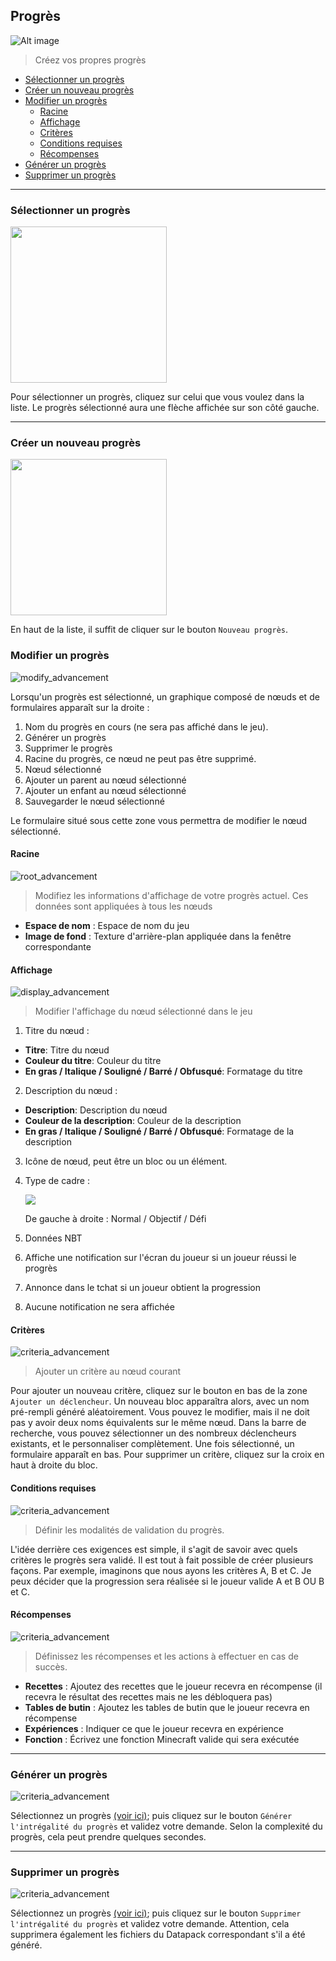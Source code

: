 ## Progrès

![Alt image](./srcs/img/data/plugins/advancement/main.png)

> Créez vos propres progrès

- [Sélectionner un progrès](#sélectionner-un-progrès)
- [Créer un nouveau progrès](#créer-un-nouveau-progrès)
- [Modifier un progrès](#modifier-un-progrès)
  - [Racine](#racine)
  - [Affichage](#affichage)
  - [Critères](#critères)
  - [Conditions requises](#conditions-requises)
  - [Récompenses](#récompenses)
- [Générer un progrès](#générer-un-progrès)
- [Supprimer un progrès](#supprimer-un-progrès)
---
### Sélectionner un progrès

<img src="./srcs/img/data/plugins/advancement/list.png" style="width: 250px;"/>

Pour sélectionner un progrès, cliquez sur celui que vous voulez dans la liste. Le progrès sélectionné aura une flèche affichée sur son côté gauche.

---
### Créer un nouveau progrès

<img src="./srcs/img/data/plugins/advancement/list.png" style="width: 250px;"/>

En haut de la liste, il suffit de cliquer sur le bouton ``Nouveau progrès``.

### Modifier un progrès
![modify_advancement](./srcs/img/data/plugins/advancement/graph.png)

Lorsqu'un progrès est sélectionné, un graphique composé de nœuds et de formulaires apparaît sur la droite :
1. Nom du progrès en cours (ne sera pas affiché dans le jeu).
2. Générer un progrès
3. Supprimer le progrès
4. Racine du progrès, ce nœud ne peut pas être supprimé.
5. Nœud sélectionné
6. Ajouter un parent au nœud sélectionné
7. Ajouter un enfant au nœud sélectionné
8. Sauvegarder le nœud sélectionné

Le formulaire situé sous cette zone vous permettra de modifier le nœud sélectionné.

#### Racine
![root_advancement](./srcs/img/data/plugins/advancement/root.png)

> Modifiez les informations d'affichage de votre progrès actuel. Ces données sont appliquées à tous les nœuds
- **Espace de nom** : Espace de nom du jeu 
- **Image de fond** : Texture d'arrière-plan appliquée dans la fenêtre correspondante

#### Affichage
![display_advancement](./srcs/img/data/plugins/advancement/display.png)

> Modifier l'affichage du nœud sélectionné dans le jeu
1. Titre du nœud :
  - **Titre**: Titre du nœud
  - **Couleur du titre**: Couleur du titre
  - **En gras / Italique / Souligné / Barré / Obfusqué**: Formatage du titre
2. Description du nœud :
  - **Description**: Description du nœud
  - **Couleur de la description**: Couleur de la description
  - **En gras / Italique / Souligné / Barré / Obfusqué**: Formatage de la description
3. Icône de nœud, peut être un bloc ou un élément.
4. Type de cadre :
   
   <img src="./srcs/img/data/plugins/advancement/frame.png" style="image-rendering: crisp-edges;image-rendering: pixelated;-ms-interpolation-mode: nearest-neighbor;"/>
   
   De gauche à droite : Normal / Objectif / Défi
5. Données NBT
6. Affiche une notification sur l'écran du joueur si un joueur réussi le progrès
7. Annonce dans le tchat si un joueur obtient la progression
8. Aucune notification ne sera affichée

#### Critères
![criteria_advancement](./srcs/img/data/plugins/advancement/criteria.png)

> Ajouter un critère au nœud courant

Pour ajouter un nouveau critère, cliquez sur le bouton en bas de la zone ``Ajouter un déclencheur``.
Un nouveau bloc apparaîtra alors, avec un nom pré-rempli généré aléatoirement. Vous pouvez le modifier, mais il ne doit pas y avoir deux noms équivalents sur le même nœud.
Dans la barre de recherche, vous pouvez sélectionner un des nombreux déclencheurs existants, et le personnaliser complètement. Une fois sélectionné, un formulaire apparaît en bas.
Pour supprimer un critère, cliquez sur la croix en haut à droite du bloc.

#### Conditions requises
![criteria_advancement](./srcs/img/data/plugins/advancement/requirements.png)

> Définir les modalités de validation du progrès.

L'idée derrière ces exigences est simple, il s'agit de savoir avec quels critères le progrès sera validé. Il est tout à fait possible de créer plusieurs façons. Par exemple, imaginons que nous ayons les critères A, B et C. Je peux décider que la progression sera réalisée si le joueur valide A et B OU B et C.

#### Récompenses
![criteria_advancement](./srcs/img/data/plugins/advancement/rewards.png)

> Définissez les récompenses et les actions à effectuer en cas de succès.

- **Recettes** : Ajoutez des recettes que le joueur recevra en récompense (il recevra le résultat des recettes mais ne les débloquera pas)
- **Tables de butin** : Ajoutez les tables de butin que le joueur recevra en récompense
- **Expériences** :  Indiquer ce que le joueur recevra en expérience
- **Fonction** : Écrivez une fonction Minecraft valide qui sera exécutée

---
### Générer un progrès

![criteria_advancement](./srcs/img/data/plugins/advancement/butons.png)

Sélectionnez un progrès [(voir ici)](#sélectionner-un-progrès); puis cliquez sur le bouton ``Générer l'intrégalité du progrès`` et validez votre demande. Selon la complexité du progrès, cela peut prendre quelques secondes.

---
### Supprimer un progrès

![criteria_advancement](./srcs/img/data/plugins/advancement/butons.png)

Sélectionnez un progrès [(voir ici)](#sélectionner-un-progrès); puis cliquez sur le bouton ``Supprimer l'intrégalité du progrès`` et validez votre demande. Attention, cela supprimera également les fichiers du Datapack correspondant s'il a été généré.
